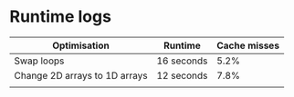 # Runtime logs

| Optimisation                  | Runtime    | Cache misses |
| ----------------------------- | ---------- | ------------ |
| Swap loops                    | 16 seconds | 5.2%         |
| Change 2D arrays to 1D arrays | 12 seconds | 7.8%         |
|                               |            |              |

